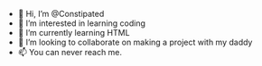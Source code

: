- 👋 Hi, I’m @Constipated
- 👀 I’m interested in learning coding
- 🌱 I’m currently learning HTML
- 💞️ I’m looking to collaborate on making a project with my daddy
- 📫 You can never reach me.

<!---
Constipated/Constipated is a ✨ special ✨ repository because its `README.md` (this file) appears on your GitHub profile.
You can click the Preview link to take a look at your changes.
--->
